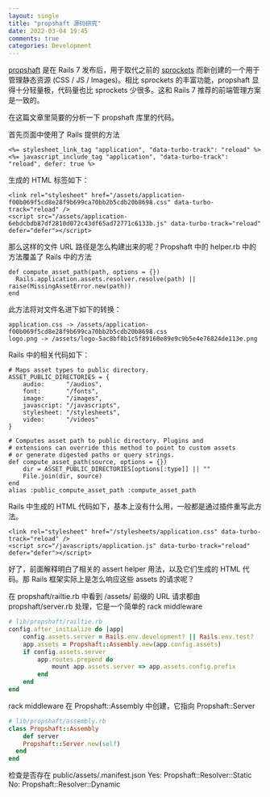 ```yaml
---
layout: single
title: "propshaft 源码研究"
date: 2022-03-04 19:45
comments: true
categories: Development
---
```


[propshaft](https://github.com/rails/propshaft) 是在 Rails 7 发布后，用于取代之前的 [sprockets](https://github.com/rails/sprockets) 而新创建的一个用于管理静态资源 (CSS / JS / Images)。相比 sprockets 的丰富功能，propshaft 显得十分轻量极，代码量也比 sprockets 少很多。这和 Rails 7 推荐的前端管理方案是一致的。

在这篇文章里简要的分析一下 propshaft 库里的代码。

首先页面中使用了 Rails 提供的方法

```
<%= stylesheet_link_tag "application", "data-turbo-track": "reload" %>
<%= javascript_include_tag "application", "data-turbo-track": "reload", defer: true %>
```

生成的 HTML 标签如下：

```
<link rel="stylesheet" href="/assets/application-f00b069f5cd8e28f9b699ca70bb2b5cdb20b8698.css" data-turbo-track="reload" />
<script src="/assets/application-6ebdcbdb87df2810d072c43df65ad72771c6133b.js" data-turbo-track="reload" defer="defer"></script>
```


那么这样的文件 URL 路径是怎么构建出来的呢？Propshaft 中的 helper.rb 中的方法覆盖了 Rails 中的方法

```
def compute_asset_path(path, options = {})
  Rails.application.assets.resolver.resolve(path) || raise(MissingAssetError.new(path))
end
```

此方法将对文件名进下如下的转换：

```
application.css -> /assets/application-f00b069f5cd8e28f9b699ca70bb2b5cdb20b8698.css
logo.png -> /assets/logo-5ac8bf8b1c5f89160e89e9c9b5e4e76824de113e.png
```

Rails 中的相关代码如下：

```
# Maps asset types to public directory.
ASSET_PUBLIC_DIRECTORIES = {
	audio:      "/audios",
	font:       "/fonts",
	image:      "/images",
	javascript: "/javascripts",
	stylesheet: "/stylesheets",
	video:      "/videos"
}

# Computes asset path to public directory. Plugins and
# extensions can override this method to point to custom assets
# or generate digested paths or query strings.
def compute_asset_path(source, options = {})
	dir = ASSET_PUBLIC_DIRECTORIES[options[:type]] || ""
	File.join(dir, source)
end
alias :public_compute_asset_path :compute_asset_path
```

Rails 中生成的 HTML 代码如下，基本上没有什么用，一般都是通过插件重写此方法。

```
<link rel="stylesheet" href="/stylesheets/application.css" data-turbo-track="reload" />
<script src="/javascripts/application.js" data-turbo-track="reload" defer="defer"></script>
```

好了，前面解释明白了相关的 assert helper 用法，以及它们生成的 HTML 代码。那 Rails 框架实际上是怎么响应这些 assets 的请求呢？

在 propshaft/railtie.rb 中看到 /assets/ 前缀的 URL 请求都由 propshaft/server.rb 处理，它是一个简单的 rack middleware

```ruby
# lib/propshaft/railtie.rb
config.after_initialize do |app|
	config.assets.server = Rails.env.development? || Rails.env.test?
	app.assets = Propshaft::Assembly.new(app.config.assets)
	if config.assets.server
		app.routes.prepend do
			mount app.assets.server => app.assets.config.prefix
		end
	end
end
```

rack middleware 在 Propshaft::Assembly 中创建，它指向 Propshaft::Server

```ruby
# lib/propshaft/assembly.rb
class Propshaft::Assembly
	def server
    Propshaft::Server.new(self)
  end
end
```


检查是否存在 public/assets/.manifest.json
Yes: Propshaft::Resolver::Static
No: Propshaft::Resolver::Dynamic